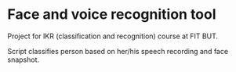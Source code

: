 # Face and voice recognition tool

Project for IKR (classification and recognition) course at FIT BUT.

Script classifies person based on her/his speech recording and face snapshot.
